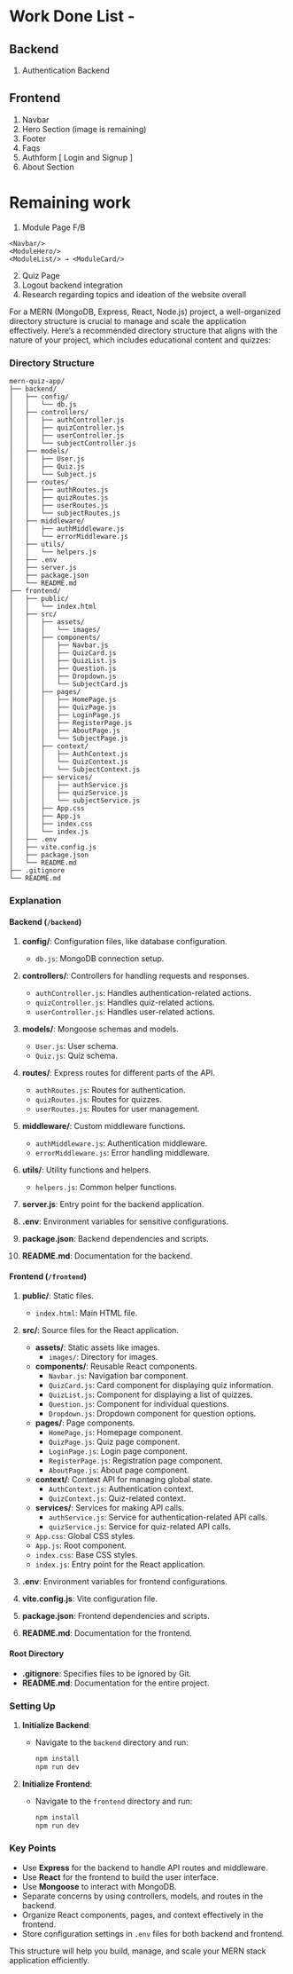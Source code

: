 # Work Done List -
## Backend
1. Authentication Backend

## Frontend
1. Navbar
2. Hero Section (image is remaining)
3. Footer 
4. Faqs
5. Authform [ Login and Signup ]
6. About Section 

# Remaining work
1. Module Page F/B
```
<Navbar/>
<ModuleHero/>
<ModuleList/> → <ModuleCard/>
```
2. Quiz Page
3. Logout backend integration
4. Research regarding topics and ideation of the website overall








For a MERN (MongoDB, Express, React, Node.js) project, a well-organized directory structure is crucial to manage and scale the application effectively. Here’s a recommended directory structure that aligns with the nature of your project, which includes educational content and quizzes:

### Directory Structure

```
mern-quiz-app/
├── backend/
│   ├── config/
│   │   └── db.js
│   ├── controllers/
│   │   ├── authController.js
│   │   ├── quizController.js
│   │   ├── userController.js
│   │   └── subjectController.js
│   ├── models/
│   │   ├── User.js
│   │   ├── Quiz.js
│   │   └── Subject.js
│   ├── routes/
│   │   ├── authRoutes.js
│   │   ├── quizRoutes.js
│   │   ├── userRoutes.js
│   │   └── subjectRoutes.js
│   ├── middleware/
│   │   ├── authMiddleware.js
│   │   └── errorMiddleware.js
│   ├── utils/
│   │   └── helpers.js
│   ├── .env
│   ├── server.js
│   ├── package.json
│   └── README.md
├── frontend/
│   ├── public/
│   │   └── index.html
│   ├── src/
│   │   ├── assets/
│   │   │   └── images/
│   │   ├── components/
│   │   │   ├── Navbar.js
│   │   │   ├── QuizCard.js
│   │   │   ├── QuizList.js
│   │   │   ├── Question.js
│   │   │   ├── Dropdown.js
│   │   │   └── SubjectCard.js
│   │   ├── pages/
│   │   │   ├── HomePage.js
│   │   │   ├── QuizPage.js
│   │   │   ├── LoginPage.js
│   │   │   ├── RegisterPage.js
│   │   │   ├── AboutPage.js
│   │   │   └── SubjectPage.js
│   │   ├── context/
│   │   │   ├── AuthContext.js
│   │   │   └── QuizContext.js
│   │   │   └── SubjectContext.js
│   │   ├── services/
│   │   │   ├── authService.js
│   │   │   ├── quizService.js
│   │   │   └── subjectService.js
│   │   ├── App.css
│   │   ├── App.js
│   │   ├── index.css
│   │   └── index.js
│   ├── .env
│   ├── vite.config.js
│   ├── package.json
│   └── README.md
├── .gitignore
└── README.md
```

### Explanation

#### Backend (`/backend`)

1. **config/**: Configuration files, like database configuration.
   - `db.js`: MongoDB connection setup.

2. **controllers/**: Controllers for handling requests and responses.
   - `authController.js`: Handles authentication-related actions.
   - `quizController.js`: Handles quiz-related actions.
   - `userController.js`: Handles user-related actions.

3. **models/**: Mongoose schemas and models.
   - `User.js`: User schema.
   - `Quiz.js`: Quiz schema.

4. **routes/**: Express routes for different parts of the API.
   - `authRoutes.js`: Routes for authentication.
   - `quizRoutes.js`: Routes for quizzes.
   - `userRoutes.js`: Routes for user management.

5. **middleware/**: Custom middleware functions.
   - `authMiddleware.js`: Authentication middleware.
   - `errorMiddleware.js`: Error handling middleware.

6. **utils/**: Utility functions and helpers.
   - `helpers.js`: Common helper functions.

7. **server.js**: Entry point for the backend application.
8. **.env**: Environment variables for sensitive configurations.
9. **package.json**: Backend dependencies and scripts.
10. **README.md**: Documentation for the backend.

#### Frontend (`/frontend`)

1. **public/**: Static files.
   - `index.html`: Main HTML file.

2. **src/**: Source files for the React application.
   - **assets/**: Static assets like images.
     - `images/`: Directory for images.
   - **components/**: Reusable React components.
     - `Navbar.js`: Navigation bar component.
     - `QuizCard.js`: Card component for displaying quiz information.
     - `QuizList.js`: Component for displaying a list of quizzes.
     - `Question.js`: Component for individual questions.
     - `Dropdown.js`: Dropdown component for question options.
   - **pages/**: Page components.
     - `HomePage.js`: Homepage component.
     - `QuizPage.js`: Quiz page component.
     - `LoginPage.js`: Login page component.
     - `RegisterPage.js`: Registration page component.
     - `AboutPage.js`: About page component.
   - **context/**: Context API for managing global state.
     - `AuthContext.js`: Authentication context.
     - `QuizContext.js`: Quiz-related context.
   - **services/**: Services for making API calls.
     - `authService.js`: Service for authentication-related API calls.
     - `quizService.js`: Service for quiz-related API calls.
   - `App.css`: Global CSS styles.
   - `App.js`: Root component.
   - `index.css`: Base CSS styles.
   - `index.js`: Entry point for the React application.

3. **.env**: Environment variables for frontend configurations.
4. **vite.config.js**: Vite configuration file.
5. **package.json**: Frontend dependencies and scripts.
6. **README.md**: Documentation for the frontend.

#### Root Directory

- **.gitignore**: Specifies files to be ignored by Git.
- **README.md**: Documentation for the entire project.

### Setting Up

1. **Initialize Backend**:
   - Navigate to the `backend` directory and run:
     ```sh
     npm install
     npm run dev
     ```

2. **Initialize Frontend**:
   - Navigate to the `frontend` directory and run:
     ```sh
     npm install
     npm run dev
     ```

### Key Points

- Use **Express** for the backend to handle API routes and middleware.
- Use **React** for the frontend to build the user interface.
- Use **Mongoose** to interact with MongoDB.
- Separate concerns by using controllers, models, and routes in the backend.
- Organize React components, pages, and context effectively in the frontend.
- Store configuration settings in `.env` files for both backend and frontend.

This structure will help you build, manage, and scale your MERN stack application efficiently.